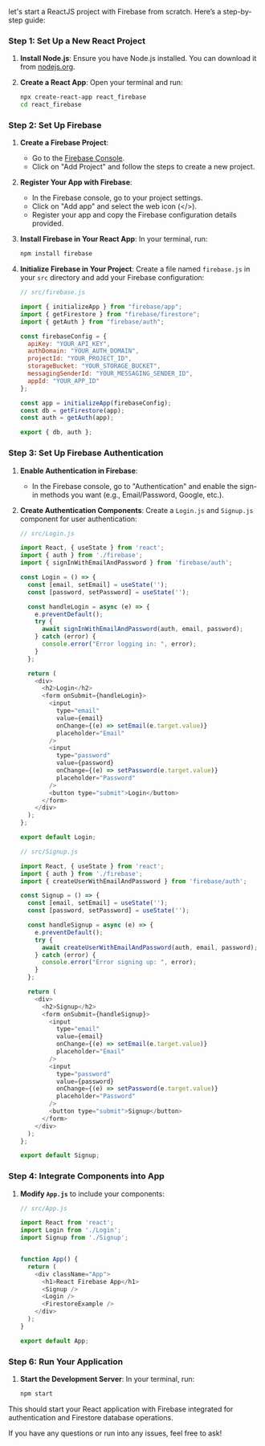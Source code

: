  let's start a ReactJS project with Firebase from scratch. Here’s a step-by-step guide:

### Step 1: Set Up a New React Project

1. **Install Node.js**: Ensure you have Node.js installed. You can download it from [nodejs.org](https://nodejs.org/).

2. **Create a React App**:
   Open your terminal and run:
   ```bash
   npx create-react-app react_firebase
   cd react_firebase
   ```

### Step 2: Set Up Firebase

1. **Create a Firebase Project**:
   - Go to the [Firebase Console](https://console.firebase.google.com/).
   - Click on "Add Project" and follow the steps to create a new project.

2. **Register Your App with Firebase**:
   - In the Firebase console, go to your project settings.
   - Click on "Add app" and select the web icon (</>).
   - Register your app and copy the Firebase configuration details provided.

3. **Install Firebase in Your React App**:
   In your terminal, run:
   ```bash
   npm install firebase
   ```

4. **Initialize Firebase in Your Project**:
   Create a file named `firebase.js` in your `src` directory and add your Firebase configuration:
   ```javascript
   // src/firebase.js

   import { initializeApp } from "firebase/app";
   import { getFirestore } from "firebase/firestore"; 
   import { getAuth } from "firebase/auth"; 

   const firebaseConfig = {
     apiKey: "YOUR_API_KEY",
     authDomain: "YOUR_AUTH_DOMAIN",
     projectId: "YOUR_PROJECT_ID",
     storageBucket: "YOUR_STORAGE_BUCKET",
     messagingSenderId: "YOUR_MESSAGING_SENDER_ID",
     appId: "YOUR_APP_ID"
   };

   const app = initializeApp(firebaseConfig);
   const db = getFirestore(app);
   const auth = getAuth(app);

   export { db, auth };
   ```

### Step 3: Set Up Firebase Authentication

1. **Enable Authentication in Firebase**:
   - In the Firebase console, go to "Authentication" and enable the sign-in methods you want (e.g., Email/Password, Google, etc.).

2. **Create Authentication Components**:
   Create a `Login.js` and `Signup.js` component for user authentication:

   ```javascript
   // src/Login.js

   import React, { useState } from 'react';
   import { auth } from './firebase';
   import { signInWithEmailAndPassword } from 'firebase/auth';

   const Login = () => {
     const [email, setEmail] = useState('');
     const [password, setPassword] = useState('');

     const handleLogin = async (e) => {
       e.preventDefault();
       try {
         await signInWithEmailAndPassword(auth, email, password);
       } catch (error) {
         console.error("Error logging in: ", error);
       }
     };

     return (
       <div>
         <h2>Login</h2>
         <form onSubmit={handleLogin}>
           <input
             type="email"
             value={email}
             onChange={(e) => setEmail(e.target.value)}
             placeholder="Email"
           />
           <input
             type="password"
             value={password}
             onChange={(e) => setPassword(e.target.value)}
             placeholder="Password"
           />
           <button type="submit">Login</button>
         </form>
       </div>
     );
   };

   export default Login;
   ```

   ```javascript
   // src/Signup.js

   import React, { useState } from 'react';
   import { auth } from './firebase';
   import { createUserWithEmailAndPassword } from 'firebase/auth';

   const Signup = () => {
     const [email, setEmail] = useState('');
     const [password, setPassword] = useState('');

     const handleSignup = async (e) => {
       e.preventDefault();
       try {
         await createUserWithEmailAndPassword(auth, email, password);
       } catch (error) {
         console.error("Error signing up: ", error);
       }
     };

     return (
       <div>
         <h2>Signup</h2>
         <form onSubmit={handleSignup}>
           <input
             type="email"
             value={email}
             onChange={(e) => setEmail(e.target.value)}
             placeholder="Email"
           />
           <input
             type="password"
             value={password}
             onChange={(e) => setPassword(e.target.value)}
             placeholder="Password"
           />
           <button type="submit">Signup</button>
         </form>
       </div>
     );
   };

   export default Signup;

### Step 4: Integrate Components into App

1. **Modify `App.js`** to include your components:

   ```javascript
   // src/App.js

   import React from 'react';
   import Login from './Login';
   import Signup from './Signup';


   function App() {
     return (
       <div className="App">
         <h1>React Firebase App</h1>
         <Signup />
         <Login />
         <FirestoreExample />
       </div>
     );
   }

   export default App;
   ```

### Step 6: Run Your Application

1. **Start the Development Server**:
   In your terminal, run:
   ```bash
   npm start
   ```

This should start your React application with Firebase integrated for authentication and Firestore database operations.

If you have any questions or run into any issues, feel free to ask!
